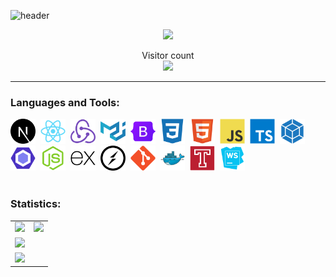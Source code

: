 ![header](https://capsule-render.vercel.app/api?type=waving&color=auto&height=200&section=header&text=Welcome%20to%20my%20Github&fontSize=50)

<p align="center">
  <img src="https://github-profile-trophy.vercel.app/?username=rkkmkkfx&theme=onedark&no-bg=true&no-frame=true&column=7" />
</p>
<p align="center"> 
  Visitor count<br>
  <img src="https://profile-counter.glitch.me/rkkmkkfx/count.svg" />
</p>

----------------------------------------------------------------------------------------------------------------------------------------------------------

### Languages and Tools:
<img src="https://raw.githubusercontent.com/devicons/devicon/master/icons/nextjs/nextjs-original.svg" title="NextJS" alt="NextJS" height="40"/>&nbsp;
<img src="https://github.com/devicons/devicon/blob/master/icons/react/react-original.svg" title="React" alt="React" height="40"/>&nbsp;
<img src="https://github.com/devicons/devicon/blob/master/icons/redux/redux-original.svg" title="Redux" alt="Redux " height="40"/>&nbsp;
<img src="https://github.com/devicons/devicon/blob/master/icons/materialui/materialui-original.svg" title="Material UI" alt="Material UI" height="40"/>&nbsp;
<img src="https://raw.githubusercontent.com/devicons/devicon/master/icons/bootstrap/bootstrap-original.svg" title="Bootstrap" alt="Bootstrap" height="40"/>&nbsp;
<img src="https://github.com/devicons/devicon/blob/master/icons/css3/css3-plain.svg"  title="CSS3" alt="CSS" height="40"/>&nbsp;
<img src="https://github.com/devicons/devicon/blob/master/icons/html5/html5-original.svg" title="HTML5" alt="HTML" height="40"/>&nbsp;
<img src="https://github.com/devicons/devicon/blob/master/icons/javascript/javascript-original.svg" title="JavaScript" alt="JavaScript" height="40"/>&nbsp;
<img src="https://github.com/devicons/devicon/blob/master/icons/typescript/typescript-original.svg" title="TypeScript" alt="TypeScript" height="40"/>&nbsp;
<img src="https://raw.githubusercontent.com/devicons/devicon/master/icons/webpack/webpack-plain.svg" title="Webpack" alt="Webpack" height="40"/>&nbsp;
<img src="https://raw.githubusercontent.com/devicons/devicon/master/icons/eslint/eslint-original.svg" title="ESLint" alt="ESLint" height="40"/>&nbsp;
<img src="https://raw.githubusercontent.com/devicons/devicon/master/icons/nodejs/nodejs-plain.svg" title="NodeJS" alt="NodeJS" height="40"/>&nbsp;
<img src="https://raw.githubusercontent.com/devicons/devicon/master/icons/express/express-original.svg" title="Express" alt="Express" height="40"/>&nbsp;
<img src="https://raw.githubusercontent.com/devicons/devicon/master/icons/socketio/socketio-original.svg" title="Socket.IO" alt="Socket.IO" height="40"/>&nbsp;
<img src="https://raw.githubusercontent.com/devicons/devicon/master/icons/git/git-original.svg" title="Git" alt="Git" height="40"/>&nbsp;
<img src="https://raw.githubusercontent.com/devicons/devicon/master/icons/docker/docker-original.svg" title="Docker" alt="Docker" height="40"/>&nbsp;
<img src="https://raw.githubusercontent.com/devicons/devicon/master/icons/travis/travis-plain.svg" title="Travis" alt="Travis" height="40"/>&nbsp;
<img src="https://raw.githubusercontent.com/devicons/devicon/master/icons/webstorm/webstorm-plain.svg" title="WebStorm" alt="WebStorm" height="40"/>&nbsp;
<br/>
<br/>
<!-- 
![](http://github-profile-summary-cards.vercel.app/api/cards/profile-details?username=rkkmkkfx&theme=dracula)
![](http://github-profile-summary-cards.vercel.app/api/cards/repos-per-language?username=rkkmkkfx&theme=dracula)
![](http://github-profile-summary-cards.vercel.app/api/cards/most-commit-language?username=rkkmkkfx&theme=dracula)
![](http://github-profile-summary-cards.vercel.app/api/cards/stats?username=rkkmkkfx&theme=dracula)
![](http://github-profile-summary-cards.vercel.app/api/cards/productive-time?username=rkkmkkfx&theme=dracula&utcOffset=8)
 [![GitHub Streak](https://streak-stats.demolab.com?user=rkkmkkfx&theme=black-ice&hide_border=true&border_radius=8&background=0D1117)](https://git.io/streak-stats)-->

<!-- ![Contribution](https://activity-graph.herokuapp.com/graph?username=rkkmkkfx&theme=react-dark&hide_border=true&area=true) -->

### Statistics:
<table colspasing=4>
  <tbody>
    <tr>
      <td>
        <img src="https://streak-stats.demolab.com?user=rkkmkkfx&theme=black-ice&hide_border=true&border_radius=8&background=0D1117" />
      </td>
      <td rowspan=3 valign="top">
        <img src="https://github-readme-stats.vercel.app/api/top-langs/?username=rkkmkkfx&langs_count=8&theme=radical&bg_color=0D1117FF&hide=sqlpl,plpgsql,plsql" />
      </td>
    </tr>
    <tr>
      <td>
        <img src="https://github-readme-stats.vercel.app/api?username=rkkmkkfx&count_private=true&show_icons=true&theme=radical&bg_color=0D1117FF" />
      </td>
    </tr>
    <tr>
      <td>
        <img src="https://github-readme-stats.vercel.app/api/wakatime?username=rkkmkkfx&v=2&theme=radical&bg_color=0D1117FF" />
      </td>
    </tr>
  </tbody>
</table>

<!-- [![Ashutosh's github activity graph](https://activity-graph.herokuapp.com/graph?username=rkkmkkfx&theme=dracula)](https://github.com/ashutosh00710/github-readme-activity-graph) -->

<!-- [![GitHub Streak](https://streak-stats.demolab.com?user=rkkmkkfx&theme=dark&hide_border=true&border_radius=8)](https://git.io/streak-stats)
![rkkmkkfx's github stats](https://github-readme-stats.vercel.app/api?username=rkkmkkfx&count_private=true&show_icons=true)
[![rkkmkkfx's wakatime stats](https://github-readme-stats.vercel.app/api/wakatime?username=rkkmkkfx&v=2)](https://github.com/anuraghazra/github-readme-stats)

[![Top Langs](https://github-readme-stats.vercel.app/api/top-langs/?username=rkkmkkfx&langs_count=8&hide=sqlpl,plpgsql,plsql)](https://github.com/anuraghazra/github-readme-stats) -->
